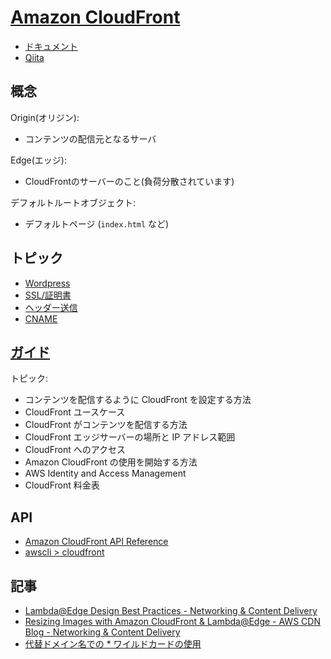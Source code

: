 # [Amazon CloudFront](https://aws.amazon.com/jp/cloudfront/)

- [ドキュメント](https://docs.aws.amazon.com/ja_jp/cloudfront/?id=docs_gateway)
- [Qiita](https://qiita.com/tags/cloudfront)

## 概念

Origin(オリジン):

- コンテンツの配信元となるサーバ

Edge(エッジ):

- CloudFrontのサーバーのこと(負荷分散されています)

デフォルトルートオブジェクト:

- デフォルトページ (`index.html` など)

## トピック

- [Wordpress](wordpress.md)
- [SSL/証明書](ssl.md)
- [ヘッダー送信](Cache_Based_on_Selected_Request_Headers)
- [CNAME](aws.cloudfront.cname.md)

## [ガイド](https://docs.aws.amazon.com/ja_jp/AmazonCloudFront/latest/DeveloperGuide/Introduction.html)

トピック:

- コンテンツを配信するように CloudFront を設定する方法
- CloudFront ユースケース
- CloudFront がコンテンツを配信する方法
- CloudFront エッジサーバーの場所と IP アドレス範囲
- CloudFront へのアクセス
- Amazon CloudFront の使用を開始する方法
- AWS Identity and Access Management
- CloudFront 料金表

## API

- [Amazon CloudFront API Reference](https://docs.aws.amazon.com/ja_jp/cloudfront/latest/APIReference/Welcome.html)
- [awscli > cloudfront](awscli.cloudfront.md)

## 記事

- [Lambda@Edge Design Best Practices - Networking & Content Delivery](https://aws.amazon.com/jp/blogs/networking-and-content-delivery/lambdaedge-design-best-practices/)
- [Resizing Images with Amazon CloudFront & Lambda@Edge - AWS CDN Blog - Networking & Content Delivery](https://aws.amazon.com/jp/blogs/networking-and-content-delivery/resizing-images-with-amazon-cloudfront-lambdaedge-aws-cdn-blog/)
- [代替ドメイン名での * ワイルドカードの使用](https://docs.aws.amazon.com/ja_jp/AmazonCloudFront/latest/DeveloperGuide/CNAMEs.html#alternate-domain-names-wildcard)
